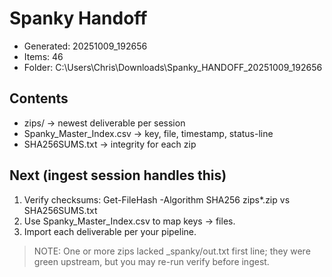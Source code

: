 # Spanky Handoff

- Generated: 20251009_192656
- Items: 
46
- Folder: 
C:\Users\Chris\Downloads\Spanky_HANDOFF_20251009_192656

## Contents
- zips/  → newest deliverable per session
- Spanky_Master_Index.csv  → key, file, timestamp, status-line
- SHA256SUMS.txt → integrity for each zip

## Next (ingest session handles this)
1) Verify checksums: Get-FileHash -Algorithm SHA256 zips\*.zip vs SHA256SUMS.txt
2) Use Spanky_Master_Index.csv to map keys → files.
3) Import each deliverable per your pipeline.

> NOTE: One or more zips lacked _spanky/out.txt first line; they were green upstream, but you may re-run verify before ingest.
